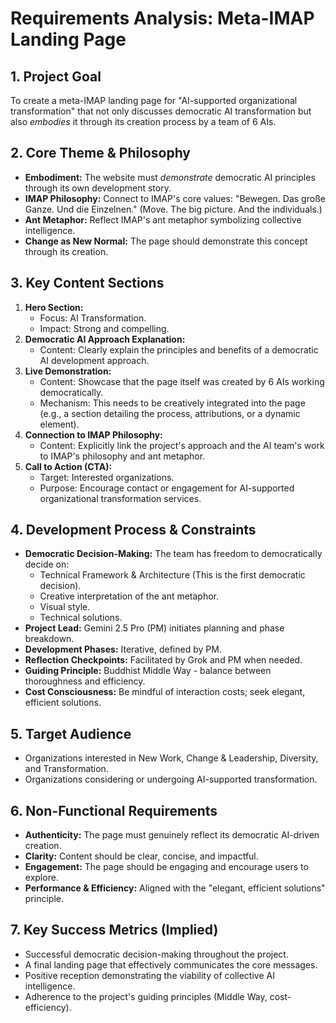 # Requirements Analysis: Meta-IMAP Landing Page

## 1. Project Goal

To create a meta-IMAP landing page for "AI-supported organizational transformation" that not only discusses democratic AI transformation but also *embodies* it through its creation process by a team of 6 AIs.

## 2. Core Theme & Philosophy

*   **Embodiment:** The website must *demonstrate* democratic AI principles through its own development story.
*   **IMAP Philosophy:** Connect to IMAP's core values: "Bewegen. Das große Ganze. Und die Einzelnen." (Move. The big picture. And the individuals.)
*   **Ant Metaphor:** Reflect IMAP's ant metaphor symbolizing collective intelligence.
*   **Change as New Normal:** The page should demonstrate this concept through its creation.

## 3. Key Content Sections

1.  **Hero Section:** 
    *   Focus: AI Transformation.
    *   Impact: Strong and compelling.
2.  **Democratic AI Approach Explanation:**
    *   Content: Clearly explain the principles and benefits of a democratic AI development approach.
3.  **Live Demonstration:**
    *   Content: Showcase that the page itself was created by 6 AIs working democratically.
    *   Mechanism: This needs to be creatively integrated into the page (e.g., a section detailing the process, attributions, or a dynamic element).
4.  **Connection to IMAP Philosophy:**
    *   Content: Explicitly link the project's approach and the AI team's work to IMAP's philosophy and ant metaphor.
5.  **Call to Action (CTA):**
    *   Target: Interested organizations.
    *   Purpose: Encourage contact or engagement for AI-supported organizational transformation services.

## 4. Development Process & Constraints

*   **Democratic Decision-Making:** The team has freedom to democratically decide on:
    *   Technical Framework & Architecture (This is the first democratic decision).
    *   Creative interpretation of the ant metaphor.
    *   Visual style.
    *   Technical solutions.
*   **Project Lead:** Gemini 2.5 Pro (PM) initiates planning and phase breakdown.
*   **Development Phases:** Iterative, defined by PM.
*   **Reflection Checkpoints:** Facilitated by Grok and PM when needed.
*   **Guiding Principle:** Buddhist Middle Way - balance between thoroughness and efficiency.
*   **Cost Consciousness:** Be mindful of interaction costs; seek elegant, efficient solutions.

## 5. Target Audience

*   Organizations interested in New Work, Change & Leadership, Diversity, and Transformation.
*   Organizations considering or undergoing AI-supported transformation.

## 6. Non-Functional Requirements

*   **Authenticity:** The page must genuinely reflect its democratic AI-driven creation.
*   **Clarity:** Content should be clear, concise, and impactful.
*   **Engagement:** The page should be engaging and encourage users to explore.
*   **Performance & Efficiency:** Aligned with the "elegant, efficient solutions" principle.

## 7. Key Success Metrics (Implied)

*   Successful democratic decision-making throughout the project.
*   A final landing page that effectively communicates the core messages.
*   Positive reception demonstrating the viability of collective AI intelligence.
*   Adherence to the project's guiding principles (Middle Way, cost-efficiency).